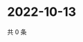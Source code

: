 # 2022-10-13

共 0 条

<!-- BEGIN WEIBO -->
<!-- 最后更新时间 Thu Oct 13 2022 18:07:52 GMT+0800 (China Standard Time) -->

<!-- END WEIBO -->
